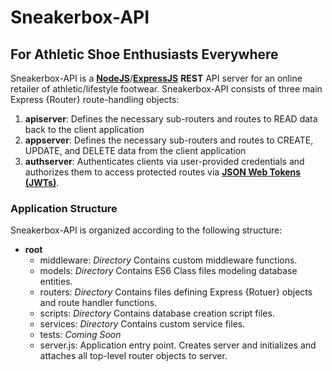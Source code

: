 # Sneakerbox-API
## For Athletic Shoe Enthusiasts Everywhere

Sneakerbox-API is a **[NodeJS](https://nodejs.org/en/about/)**/**[ExpressJS](https://expressjs.com/)** **REST** API server for an online retailer of athletic/lifestyle footwear. Sneakerbox-API consists of three main Express {Router} route-handling objects:

1. **apiserver**: Defines the necessary sub-routers and routes to READ data back to the client application
2. **appserver**: Defines the necessary sub-routers and routes to CREATE, UPDATE, and DELETE data from the client application
3. **authserver**: Authenticates clients via user-provided credentials and authorizes them to access protected routes via **[JSON Web Tokens (JWTs)](https://jwt.io)**.

### Application Structure
Sneakerbox-API is organized according to the following structure:
+ **root**
    - middleware: *Directory* Contains custom middleware functions.
    - models: *Directory* Contains ES6 Class files modeling database entities.
    - routers: *Directory* Contains files defining Express {Rotuer} objects and route handler functions.
    - scripts: *Directory* Contains database creation script files.
    - services: *Directory* Contains custom service files.
    - tests: *Coming Soon*
    - server.js: Application entry point. Creates server and initializes and attaches all top-level router objects to server.